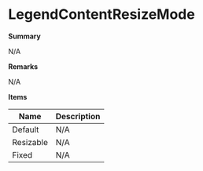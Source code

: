 # LegendContentResizeMode

**Summary**

N/A

**Remarks**

N/A

**Items**

|Name|Description|
|---|---|
|Default|N/A|
|Resizable|N/A|
|Fixed|N/A|

